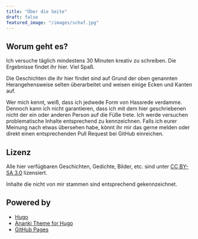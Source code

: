 ```yaml
---
title: "Über die Seite"
draft: false
featured_image: "/images/schaf.jpg"
---
```


## Worum geht es?

Ich versuche täglich mindestens 30 Minuten kreativ zu schreiben. Die Ergebnisse findet ihr hier. Viel Spaß.

Die Geschichten die ihr hier findet sind auf Grund der oben genannten Herangehensweise selten überarbeitet und weisen einige Ecken und Kanten auf.

Wer mich kennt, weiß, dass ich jedwede Form von Hassrede verdamme. Dennoch kann ich nicht garantieren, dass ich mit dem hier geschriebenen nicht der ein oder anderen Person auf die Füße trete. Ich werde versuchen problematische Inhalte entsprechend zu kennzeichnen. Falls ich eurer Meinung nach etwas übersehen habe, könnt ihr mir das gerne melden oder direkt einen entsprechenden Pull Request bei GitHub einreichen.

## Lizenz

Alle hier verfügbaren Geschichten, Gedichte, Bilder, etc. sind unter [CC BY-SA 3.0](https://creativecommons.org/licenses/by-sa/3.0/de/) lizensiert.

Inhalte die nicht von mir stammen sind entsprechend gekennzeichnet.

## Powered by

- [Hugo](https://gohugo.io)
- [Ananki Theme for Hugo](https://github.com/theNewDynamic/gohugo-theme-ananke)
- [GitHub Pages](https://github.com)

